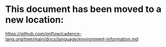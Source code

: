 # This document has been moved to a new location:

https://github.com/onflow/cadence-lang.org/tree/main/docs/language/environment-information.md
